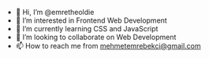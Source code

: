- 👋 Hi, I’m @emretheoldie
- 👀 I’m interested in Frontend Web Development
- 🌱 I’m currently learning CSS and JavaScript
- 🤝 I’m looking to collaborate on Web Development
- 📫 How to reach me from mehmetemrebekci@gmail.com

<!---
emretheoldie/emretheoldie is a ✨ special ✨ repository because its `README.md` (this file) appears on your GitHub profile.
You can click the Preview link to take a look at your changes.
--->
